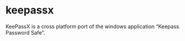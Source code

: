 keepassx
========

KeePassX is a cross platform port of the windows application “Keepass Password Safe”.
